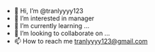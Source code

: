 - 👋 Hi, I’m @tranlyyyy123
- 👀 I’m interested in manager
- 🌱 I’m currently learning ...
- 💞️ I’m looking to collaborate on ...
- 📫 How to reach me tranlyyyy123@gmail.com


<!---
tranlyyyy123/tranlyyyy123 is a ✨ special ✨ repository because its `README.md` (this file) appears on your GitHub profile.
You can click the Preview link to take a look at your changes.
--->
